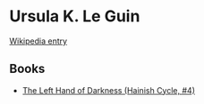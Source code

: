 # Ursula K. Le Guin

[Wikipedia entry](https://en.wikipedia.org/wiki/Ursula_K._Le_Guin)

## Books

- [The Left Hand of Darkness (Hainish Cycle, #4)](The_Left_Hand_of_Darkness_Hainish_Cycle__4.md)
